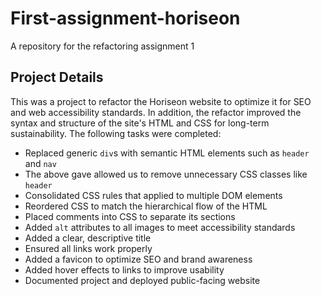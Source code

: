 # First-assignment-horiseon
A repository for the refactoring assignment 1

## Project Details

This was a project to refactor the Horiseon website to optimize it for SEO and web accessibility standards. In addition, the refactor improved the syntax and structure of the site's HTML and CSS for long-term sustainability. The following tasks were completed:

* Replaced generic `div`s with semantic HTML elements such as `header` and `nav`
* The above gave allowed us to remove unnecessary CSS classes like `header`
* Consolidated CSS rules that applied to multiple DOM elements
* Reordered CSS to match the hierarchical flow of the HTML
* Placed comments into CSS to separate its sections
* Added `alt` attributes to all images to meet accessibility standards
* Added a clear, descriptive title
* Ensured all links work properly
* Added a favicon to optimize SEO and brand awareness
* Added hover effects to links to improve usability
* Documented project and deployed public-facing website